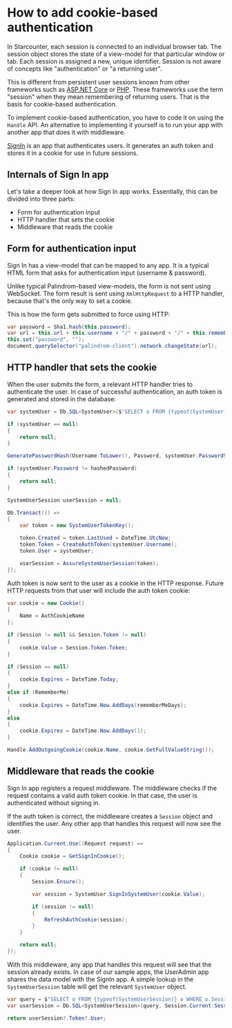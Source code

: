 # How to add cookie-based authentication

In Starcounter, each session is connected to an individual browser tab. The session object stores the state of a view-model for that particular window or tab. Each session is assigned a new, unique identifier. Session is not aware of concepts like "authentication" or "a returning user".

This is different from persistent user sessions known from other frameworks such as [ASP.NET Core](https://docs.asp.net/en/latest/fundamentals/app-state.html) or [PHP](http://php.net/manual/en/book.session.php). These frameworks use the term "session" when they mean remembering of returning users. That is the basis for cookie-based authentication.

To implement cookie-based authentication, you have to code it on using the `Handle` API. An alternative to implementing it yourself is to run your app with another app that does it with middleware.

[SignIn](https://github.com/Starcounter/SignIn) is an app that authenticates users. It generates an auth token and stores it in a cookie for use in future sessions.

## Internals of Sign In app

Let's take a deeper look at how Sign In app works. Essentially, this can be divided into three parts:

* Form for authentication input
* HTTP handler that sets the cookie
* Middleware that reads the cookie

## Form for authentication input

Sign In has a view-model that can be mapped to any app. It is a typical HTML form that asks for authentication input \(username & password\).

Unlike typical Palindrom-based view-models, the form is not sent using WebSocket. The form result is sent using `XmlHttpRequest` to a HTTP handler, because that's the only way to set a cookie.

This is how the form gets submitted to force using HTTP:

```csharp
var password = Sha1.hash(this.password);
var url = this.url + this.username + "/" + password + "/" + this.rememberMe;
this.set("password", "");
document.querySelector("palindrom-client").network.changeState(url);
```

## HTTP handler that sets the cookie

When the user submits the form, a relevant HTTP handler tries to authenticate the user. In case of successful authentication, an auth token is generated and stored in the database:

```csharp
var systemUser = Db.SQL<SystemUser>($"SELECT o FROM {typeof(SystemUser)} o WHERE o.{nameof(Username)} = ?", Username).FirstOrDefault();

if (systemUser == null)
{
    return null;
}

GeneratePasswordHash(Username.ToLower(), Password, systemUser.PasswordSalt, out hashedPassword);

if (systemUser.Password != hashedPassword)
{
    return null;
}

SystemUserSession userSession = null;

Db.Transact(() =>
{
    var token = new SystemUserTokenKey();

    token.Created = token.LastUsed = DateTime.UtcNow;
    token.Token = CreateAuthToken(systemUser.Username);
    token.User = systemUser;

    userSession = AssureSystemUserSession(token);
});
```

Auth token is now sent to the user as a cookie in the HTTP response. Future HTTP requests from that user will include the auth token cookie:

```csharp
var cookie = new Cookie()
{
    Name = AuthCookieName
};

if (Session != null && Session.Token != null)
{
    cookie.Value = Session.Token.Token;
}

if (Session == null)
{
    cookie.Expires = DateTime.Today;
}
else if (RememberMe)
{
    cookie.Expires = DateTime.Now.AddDays(rememberMeDays);
}
else
{
    cookie.Expires = DateTime.Now.AddDays(1);
}

Handle.AddOutgoingCookie(cookie.Name, cookie.GetFullValueString());
```

## Middleware that reads the cookie

Sign In app registers a request middleware. The middleware checks if the request contains a valid auth token cookie. In that case, the user is authenticated without signing in.

If the auth token is correct, the middleware creates a `Session` object and identifies the user. Any other app that handles this request will now see the user.

```csharp
Application.Current.Use((Request request) =>
{
    Cookie cookie = GetSignInCookie();

    if (cookie != null)
    {
        Session.Ensure();

        var session = SystemUser.SignInSystemUser(cookie.Value);

        if (session != null)
        {
            RefreshAuthCookie(session);
        }
    }

    return null;
});
```

With this middleware, any app that handles this request will see that the session already exists. In case of our sample apps, the UserAdmin app shares the data model with the SignIn app. A simple lookup in the `SystemUserSession` table will get the relevant `SystemUser` object.

```csharp
var query = $"SELECT o FROM {typeof(SystemUserSession)} o WHERE o.SessionIdString = ?";
var userSession = Db.SQL<SystemUserSession>(query, Session.Current.SessionId).FirstOrDefault();

return userSession?.Token?.User;
```

